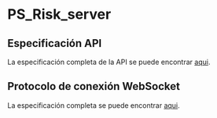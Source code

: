 # PS_Risk_server
## Especificación API
La especificación completa de la API se puede encontrar [aqui](especificacionAPI.md).

## Protocolo de conexión WebSocket 
La especificación completa se puede encontrar [aqui](especificacionWS.md).
